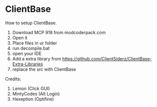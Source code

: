 # ClientBase

How to setup ClientBase.

1. Download MCP 918 from modcoderpack.com
2. Open it
3. Place files in ur folder
4. run decompile.bat
5. open your IDE
6. Add a extra library from https://github.com/ClientSiderz/ClientBase-Extra-Libraries
7. replace the src with ClientBase



Credits:
1. Lemon (Click GUI)
2. MintyCodes (Alt Login)
3. Hexeption (Optifine)
